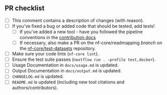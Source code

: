 <!--
# nf-core/readmapping pull request

Many thanks for contributing to nf-core/readmapping!

Please fill in the appropriate checklist below (delete whatever is not relevant).
These are the most common things requested on pull requests (PRs).

Remember that PRs should be made against the dev branch, unless you're preparing a pipeline release.

Learn more about contributing: [CONTRIBUTING.md](https://github.com/nf-core/readmapping/tree/master/.github/CONTRIBUTING.md)
-->
<!-- markdownlint-disable ul-indent -->

## PR checklist

-   [ ] This comment contains a description of changes (with reason).
-   [ ] If you've fixed a bug or added code that should be tested, add tests!
    -   [ ] If you've added a new tool - have you followed the pipeline conventions in the [contribution docs](https://github.com/nf-core/readmapping/tree/master/.github/CONTRIBUTING.md)
    -   [ ] If necessary, also make a PR on the nf-core/readmapping _branch_ on the [nf-core/test-datasets](https://github.com/nf-core/test-datasets) repository.
-   [ ] Make sure your code lints (`nf-core lint`).
-   [ ] Ensure the test suite passes (`nextflow run . -profile test,docker`).
-   [ ] Usage Documentation in `docs/usage.md` is updated.
-   [ ] Output Documentation in `docs/output.md` is updated.
-   [ ] `CHANGELOG.md` is updated.
-   [ ] `README.md` is updated (including new tool citations and authors/contributors).
